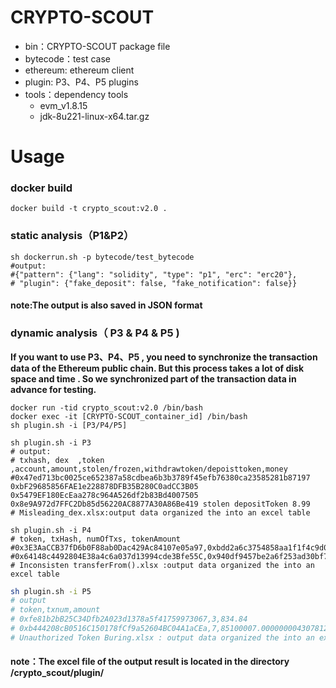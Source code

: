# CRYPTO-SCOUT

- bin：CRYPTO-SCOUT package file
- bytecode：test case
- ethereum: ethereum client
- plugin: P3、P4、P5 plugins
- tools：dependency tools
  - evm_v1.8.15
  - jdk-8u221-linux-x64.tar.gz

# Usage

### docker build

```
docker build -t crypto_scout:v2.0 .
```

### static analysis（P1&P2）

```shell
sh dockerrun.sh -p bytecode/test_bytecode
#output:
#{"pattern": {"lang": "solidity", "type": "p1", "erc": "erc20"}, 
# "plugin": {"fake_deposit": false, "fake_notification": false}}
```

#### note:The output is also saved in JSON format

### dynamic analysis（ P3 & P4 & P5 )

**If you want to use P3、P4、P5 , you need to synchronize the transaction data of the Ethereum public chain. But this process takes a lot of disk space and time . So we synchronized part of the transaction data in advance for testing.**

```
docker run -tid crypto_scout:v2.0 /bin/bash
docker exec -it [CRYPTO-SCOUT_container_id] /bin/bash
sh plugin.sh -i [P3/P4/P5]
```

```shell
sh plugin.sh -i P3
# output:
# txhash, dex  ,token ,account,amount,stolen/frozen,withdrawtoken/depoisttoken,money
#0x47ed713bc0025ce652387a58cdbea6b3b3789f45efb76380ca23585281b87197 0xbF29685856FAE1e228878DFB35B280C0adCC3B05 0x5479EF180EcEaa278c964A526df2b83Bd4007505 0x8e9A972d7FFC2Db85d56220AC8877A30A86Be419 stolen depositToken 8.99
# Misleading_dex.xlsx:output data organized the into an excel table
```

```shell
sh plugin.sh -i P4
# token, txHash, numOfTxs, tokenAmount
#0x3E3AaCCB37fD6b0F88ab0Dac429Ac84107e05a97,0xbdd2a6c3754858aa1f1f4c9d0c6e7e4eb48b809b0f2e992ecbd2e3b60c8b4776,1,1.157920892373161954235709850E+74
#0x64148c4492804E38a4c6a037d13994cde3Bfe55C,0x940df9457be2a6f253ad30bf7b172e15af0e3e5dd13c4492dcaf10cbb484f15a,1,1.157920892373161954235709850E+71
# Inconsisten transferFrom().xlsx :output data organized the into an excel table
```

```sh
sh plugin.sh -i P5
# output
# token,txnum,amount
# 0xfe81b2bB25C34Dfb2A023d1378a5f41759973067,3,834.84
# 0xb444208cB0516C150178fCf9a52604BC04A1aCEa,7,85100007.000000004307812352
# Unauthorized Token Buring.xlsx : output data organized the into an excel table
```

#### note：The excel file of the output result is located in the directory /crypto_scout/plugin/
